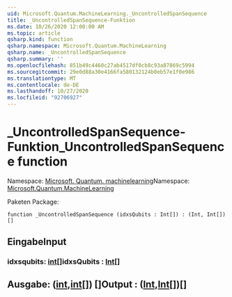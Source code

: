 ```yaml
---
uid: Microsoft.Quantum.MachineLearning._UncontrolledSpanSequence
title: _UncontrolledSpanSequence-Funktion
ms.date: 10/26/2020 12:00:00 AM
ms.topic: article
qsharp.kind: function
qsharp.namespace: Microsoft.Quantum.MachineLearning
qsharp.name: _UncontrolledSpanSequence
qsharp.summary: ''
ms.openlocfilehash: 851b49c4460c27ab4517df0cb8c93a87869c5994
ms.sourcegitcommit: 29e0d88a30e4166fa580132124b0eb57e1f0e986
ms.translationtype: MT
ms.contentlocale: de-DE
ms.lasthandoff: 10/27/2020
ms.locfileid: "92706927"
---
```

# <a name="_uncontrolledspansequence-function"></a><span data-ttu-id="f05ac-102">_UncontrolledSpanSequence-Funktion</span><span class="sxs-lookup"><span data-stu-id="f05ac-102">_UncontrolledSpanSequence function</span></span>

<span data-ttu-id="f05ac-103">Namespace: [Microsoft. Quantum. machinelearning](xref:Microsoft.Quantum.MachineLearning)</span><span class="sxs-lookup"><span data-stu-id="f05ac-103">Namespace: [Microsoft.Quantum.MachineLearning](xref:Microsoft.Quantum.MachineLearning)</span></span>

<span data-ttu-id="f05ac-104">Paketen [](https://nuget.org/packages/)</span><span class="sxs-lookup"><span data-stu-id="f05ac-104">Package: [](https://nuget.org/packages/)</span></span>




```qsharp
function _UncontrolledSpanSequence (idxsQubits : Int[]) : (Int, Int[])[]
```


## <a name="input"></a><span data-ttu-id="f05ac-105">Eingabe</span><span class="sxs-lookup"><span data-stu-id="f05ac-105">Input</span></span>

### <a name="idxsqubits--int"></a><span data-ttu-id="f05ac-106">idxsqubits: [int](xref:microsoft.quantum.lang-ref.int)[]</span><span class="sxs-lookup"><span data-stu-id="f05ac-106">idxsQubits : [Int](xref:microsoft.quantum.lang-ref.int)[]</span></span>





## <a name="output--intint"></a><span data-ttu-id="f05ac-107">Ausgabe: ([int](xref:microsoft.quantum.lang-ref.int),[int](xref:microsoft.quantum.lang-ref.int)[]) []</span><span class="sxs-lookup"><span data-stu-id="f05ac-107">Output : ([Int](xref:microsoft.quantum.lang-ref.int),[Int](xref:microsoft.quantum.lang-ref.int)[])[]</span></span>

